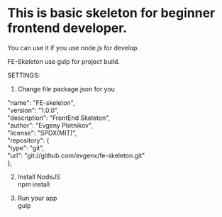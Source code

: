 # This is basic skeleton for beginner frontend developer.

You can use it if you use node.js for develop.

FE-Skeleton use gulp for project build.

SETTINGS:

1) Change file package.json for you

"name": "FE-skeleton",  
"version": "1.0.0",  
"description": "FrontEnd Skeleton",  
"author": "Evgeny Plotnikov",  
"license": "SPDX(MIT)",  
"repository": {  
"type": "git",  
"url": "git://github.com/evgenx/fe-skeleton.git"  
},  

2) Install NodeJS  
npm install  

3) Run your app  
gulp  
